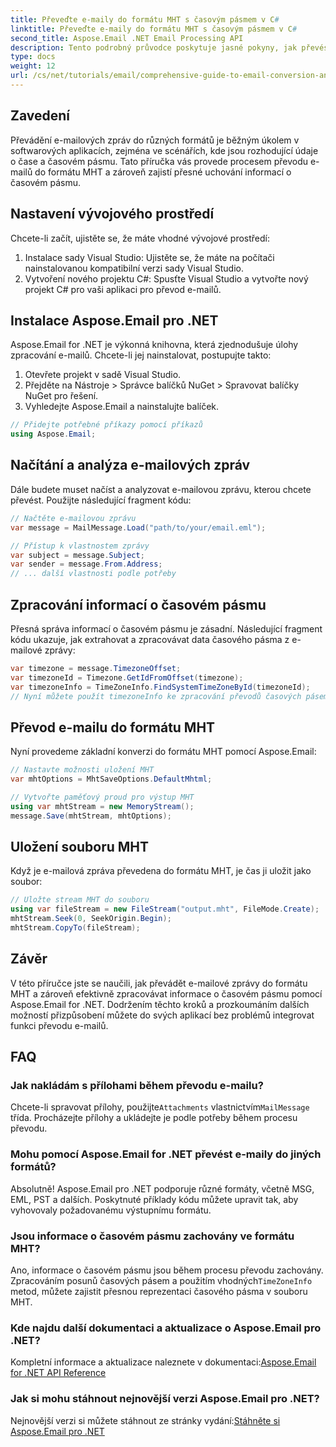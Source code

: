 ```yaml
---
title: Převeďte e-maily do formátu MHT s časovým pásmem v C#
linktitle: Převeďte e-maily do formátu MHT s časovým pásmem v C#
second_title: Aspose.Email .NET Email Processing API
description: Tento podrobný průvodce poskytuje jasné pokyny, jak převést e-mailové zprávy do formátu MHT a zároveň přesně zacházet s informacemi o časovém pásmu pomocí knihovny Aspose.Email for .NET.
type: docs
weight: 12
url: /cs/net/tutorials/email/comprehensive-guide-to-email-conversion-and-export/convert-emails-to-mht-format-with-timezone-in-csharp/
---
```

## Zavedení

Převádění e-mailových zpráv do různých formátů je běžným úkolem v softwarových aplikacích, zejména ve scénářích, kde jsou rozhodující údaje o čase a časovém pásmu. Tato příručka vás provede procesem převodu e-mailů do formátu MHT a zároveň zajistí přesné uchování informací o časovém pásmu.

## Nastavení vývojového prostředí

Chcete-li začít, ujistěte se, že máte vhodné vývojové prostředí:

1. Instalace sady Visual Studio: Ujistěte se, že máte na počítači nainstalovanou kompatibilní verzi sady Visual Studio.
2. Vytvoření nového projektu C#: Spusťte Visual Studio a vytvořte nový projekt C# pro vaši aplikaci pro převod e-mailů.

## Instalace Aspose.Email pro .NET

Aspose.Email for .NET je výkonná knihovna, která zjednodušuje úlohy zpracování e-mailů. Chcete-li jej nainstalovat, postupujte takto:

1. Otevřete projekt v sadě Visual Studio.
2. Přejděte na Nástroje > Správce balíčků NuGet > Spravovat balíčky NuGet pro řešení.
3. Vyhledejte Aspose.Email a nainstalujte balíček.
```csharp
// Přidejte potřebné příkazy pomocí příkazů
using Aspose.Email;
```
## Načítání a analýza e-mailových zpráv

Dále budete muset načíst a analyzovat e-mailovou zprávu, kterou chcete převést. Použijte následující fragment kódu:

```csharp
// Načtěte e-mailovou zprávu
var message = MailMessage.Load("path/to/your/email.eml");

// Přístup k vlastnostem zprávy
var subject = message.Subject;
var sender = message.From.Address;
// ... další vlastnosti podle potřeby
```

## Zpracování informací o časovém pásmu

Přesná správa informací o časovém pásmu je zásadní. Následující fragment kódu ukazuje, jak extrahovat a zpracovávat data časového pásma z e-mailové zprávy:

```csharp
var timezone = message.TimezoneOffset;
var timezoneId = Timezone.GetIdFromOffset(timezone);
var timezoneInfo = TimeZoneInfo.FindSystemTimeZoneById(timezoneId);
// Nyní můžete použít timezoneInfo ke zpracování převodů časových pásem
```

## Převod e-mailu do formátu MHT

Nyní provedeme základní konverzi do formátu MHT pomocí Aspose.Email:

```csharp
// Nastavte možnosti uložení MHT
var mhtOptions = MhtSaveOptions.DefaultMhtml;

// Vytvořte paměťový proud pro výstup MHT
using var mhtStream = new MemoryStream();
message.Save(mhtStream, mhtOptions);
```

## Uložení souboru MHT

Když je e-mailová zpráva převedena do formátu MHT, je čas ji uložit jako soubor:

```csharp
// Uložte stream MHT do souboru
using var fileStream = new FileStream("output.mht", FileMode.Create);
mhtStream.Seek(0, SeekOrigin.Begin);
mhtStream.CopyTo(fileStream);
```

## Závěr

V této příručce jste se naučili, jak převádět e-mailové zprávy do formátu MHT a zároveň efektivně zpracovávat informace o časovém pásmu pomocí Aspose.Email for .NET. Dodržením těchto kroků a prozkoumáním dalších možností přizpůsobení můžete do svých aplikací bez problémů integrovat funkci převodu e-mailů.

## FAQ

### Jak nakládám s přílohami během převodu e-mailu?

 Chcete-li spravovat přílohy, použijte`Attachments` vlastnictvím`MailMessage` třída. Procházejte přílohy a ukládejte je podle potřeby během procesu převodu.

### Mohu pomocí Aspose.Email for .NET převést e-maily do jiných formátů?

Absolutně! Aspose.Email pro .NET podporuje různé formáty, včetně MSG, EML, PST a dalších. Poskytnuté příklady kódu můžete upravit tak, aby vyhovovaly požadovanému výstupnímu formátu.

### Jsou informace o časovém pásmu zachovány ve formátu MHT?

 Ano, informace o časovém pásmu jsou během procesu převodu zachovány. Zpracováním posunů časových pásem a použitím vhodných`TimeZoneInfo` metod, můžete zajistit přesnou reprezentaci časového pásma v souboru MHT.

### Kde najdu další dokumentaci a aktualizace o Aspose.Email pro .NET?

 Kompletní informace a aktualizace naleznete v dokumentaci:[Aspose.Email for .NET API Reference](https://reference.aspose.com/email/net/)

### Jak si mohu stáhnout nejnovější verzi Aspose.Email pro .NET?

 Nejnovější verzi si můžete stáhnout ze stránky vydání:[Stáhněte si Aspose.Email pro .NET](https://releases.aspose.com/email/net/)